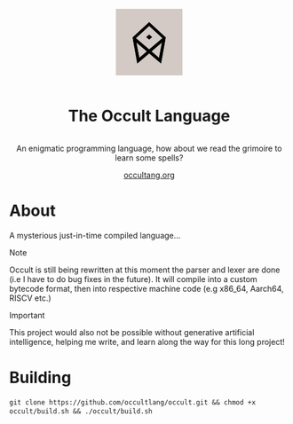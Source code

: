 <div align="center" style="display:grid;place-items:center;">
<p>
    <a href="https://occultlang.org/" target="_blank"><img width="120" src="occult.jpg"></a>
</p>
<h1>The Occult Language</h1>
<p>
An enigmatic programming language, how about we read the grimoire to learn some spells? 
</p>
<a href="https://occultlang.org/" target="_blank">occultang.org</a>
</div>

# About
A mysterious just-in-time compiled language... 
> [!NOTE]
> Occult is still being rewritten at this moment the parser and lexer are done (i.e I have to do bug fixes in the future). It will compile into a custom bytecode format, then into respective machine code (e.g x86_64, Aarch64, RISCV etc.)

> [!IMPORTANT]
This project would also not be possible without generative artificial intelligence, helping me write, and learn along the way for this long project!
# Building
```
git clone https://github.com/occultlang/occult.git && chmod +x occult/build.sh && ./occult/build.sh
```
